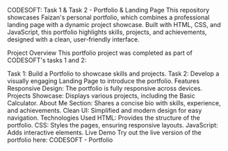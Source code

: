 CODESOFT: Task 1 & Task 2 - Portfolio & Landing Page
This repository showcases Faizan's personal portfolio, which combines a professional landing page with a dynamic project showcase. Built with HTML, CSS, and JavaScript, this portfolio highlights skills, projects, and achievements, designed with a clean, user-friendly interface.

Project Overview
This portfolio project was completed as part of CODESOFT's tasks 1 and 2:

Task 1: Build a Portfolio to showcase skills and projects.
Task 2: Develop a visually engaging Landing Page to introduce the portfolio.
Features
Responsive Design: The portfolio is fully responsive across devices.
Projects Showcase: Displays various projects, including the Basic Calculator.
About Me Section: Shares a concise bio with skills, experience, and achievements.
Clean UI: Simplified and modern design for easy navigation.
Technologies Used
HTML: Provides the structure of the portfolio.
CSS: Styles the pages, ensuring responsive layouts.
JavaScript: Adds interactive elements.
Live Demo
Try out the live version of the portfolio here: CODESOFT - Portfolio
